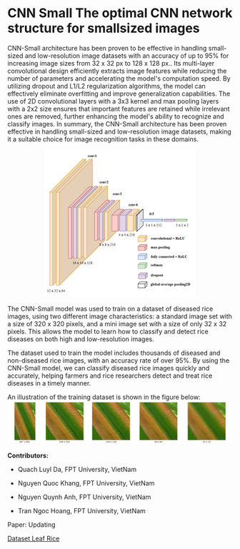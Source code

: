 # CNN Small The optimal CNN network structure for smallsized images

CNN-Small architecture has been proven to be effective in handling small-sized and low-resolution image datasets with an accuracy of up to 95% for increasing image sizes from 32 x 32 px to 128 x 128 px.. Its multi-layer convolutional design efficiently extracts image features while reducing the number of parameters and accelerating the model's computation speed. By utilizing dropout and L1/L2 regularization algorithms, the model can effectively eliminate overfitting and improve generalization capabilities. The use of 2D convolutional layers with a 3x3 kernel and max pooling layers with a 2x2 size ensures that important features are retained while irrelevant ones are removed, further enhancing the model's ability to recognize and classify images. In summary, the CNN-Small architecture has been proven effective in handling small-sized and low-resolution image datasets, making it a suitable choice for image recognition tasks in these domains.

<div align="center">

![CNN Struture](illustration_structure.png)

</div>

The CNN-Small model was used to train on a dataset of diseased rice images, using two different image characteristics: a standard image set with a size of 320 x 320 pixels, and a mini image set with a size of only 32 x 32 pixels. This allows the model to learn how to classify and detect rice diseases on both high and low-resolution images.

 The dataset used to train the model includes thousands of diseased and non-diseased rice images, with an accuracy rate of over 95%. By using the CNN-Small model, we can classify diseased rice images quickly and accurately, helping farmers and rice researchers detect and treat rice diseases in a timely manner.

 An illustration of the training dataset is shown in the figure below:
 ![Sample images in dataset](sample_dataset_images.png)
 
**Contributors:**
 * Quach Luyl Da, FPT University, VietNam
 
 * Nguyen Quoc Khang, FPT University, VietNam
 
 * Nguyen Quynh Anh, FPT University, VietNam
 
 * Tran Ngoc Hoang, FPT University, VietNam 
 
Paper: Updating

[Dataset Leaf Rice](https://github.com/EnalisUs/Standard-Mini-Leaf-Rice-Diesease-Datasets)
